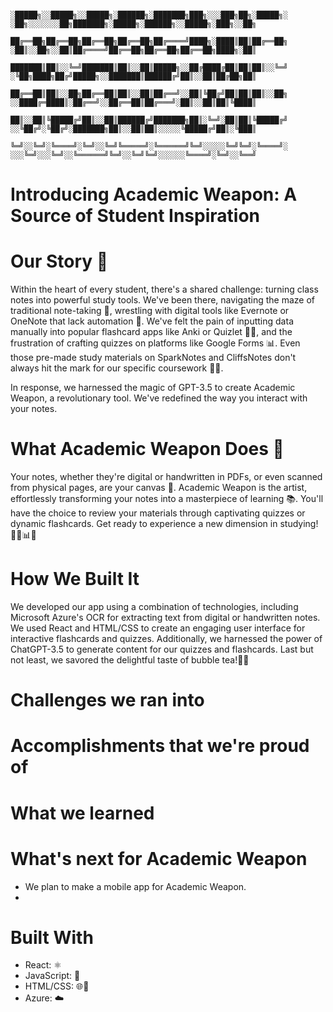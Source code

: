         
                ░█████╗░░█████╗░░█████╗░██████╗░███████╗███╗░░░███╗██╗░█████╗░  ░██╗░░░░░░░██╗███████╗░█████╗░██████╗░░█████╗░███╗░░██╗
                ██╔══██╗██╔══██╗██╔══██╗██╔══██╗██╔════╝████╗░████║██║██╔══██╗  ░██║░░██╗░░██║██╔════╝██╔══██╗██╔══██╗██╔══██╗████╗░██║
                ███████║██║░░╚═╝███████║██║░░██║█████╗░░██╔████╔██║██║██║░░╚═╝  ░╚██╗████╗██╔╝█████╗░░███████║██████╔╝██║░░██║██╔██╗██║        
                ██╔══██║██║░░██╗██╔══██║██║░░██║██╔══╝░░██║╚██╔╝██║██║██║░░██╗  ░░████╔═████║░██╔══╝░░██╔══██║██╔═══╝░██║░░██║██║╚████║
                ██║░░██║╚█████╔╝██║░░██║██████╔╝███████╗██║░╚═╝░██║██║╚█████╔╝  ░░╚██╔╝░╚██╔╝░███████╗██║░░██║██║░░░░░╚█████╔╝██║░╚███║
                ╚═╝░░╚═╝░╚════╝░╚═╝░░╚═╝╚═════╝░╚══════╝╚═╝░░░░░╚═╝╚═╝░╚════╝░  ░░░╚═╝░░░╚═╝░░╚══════╝╚═╝░░╚═╝╚═╝░░░░░░╚════╝░╚═╝░░╚══╝
                
<h1>Introducing Academic Weapon: A Source of Student Inspiration</h1>

# Our Story 🌟
Within the heart of every student, there's a shared challenge: turning class notes into powerful study tools. We've been there, navigating the maze of traditional note-taking 📝, wrestling with digital tools like Evernote or OneNote that lack automation 🤖. We've felt the pain of inputting data manually into popular flashcard apps like Anki or Quizlet 🧠💡, and the frustration of crafting quizzes on platforms like Google Forms 📊. Even those pre-made study materials on SparkNotes and CliffsNotes don't always hit the mark for our specific coursework 📖❌.

In response, we harnessed the magic of GPT-3.5 to create Academic Weapon, a revolutionary tool. We've redefined the way you interact with your notes.

# What Academic Weapon Does 🚀
Your notes, whether they're digital or handwritten in PDFs, or even scanned from physical pages, are your canvas 🎨. Academic Weapon is the artist, effortlessly transforming your notes into a masterpiece of learning 📚. You'll have the choice to review your materials through captivating quizzes or dynamic flashcards. Get ready to experience a new dimension in studying! 🤯📝📊🔥

# How We Built It
We developed our app using a combination of technologies, including Microsoft Azure's OCR for extracting text from digital or handwritten notes. We used React and HTML/CSS to create an engaging user interface for interactive flashcards and quizzes. Additionally, we harnessed the power of ChatGPT-3.5 to generate content for our quizzes and flashcards. Last but not least, we savored the delightful taste of bubble tea!🍵💭

# Challenges we ran into

# Accomplishments that we're proud of

# What we learned

# What's next for Academic Weapon
- We plan to make a mobile app for Academic Weapon.
- 

# Built With
- React: ⚛️
- JavaScript: 📜
- HTML/CSS: 🌐🎨
- Azure: ☁️
